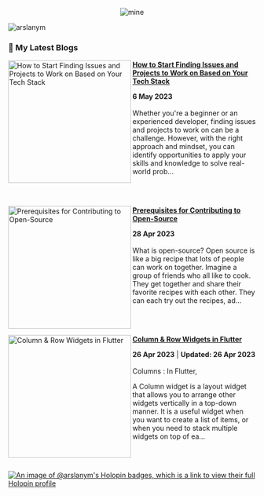 <div align="center">
  
![mine](https://user-images.githubusercontent.com/104521101/230166113-c0f96eb9-20ef-4d8f-824b-842ffea88b7f.png)
  
</div>
  
<p align="left"> <img src="https://komarev.com/ghpvc/?username=arslanym&label=Profile%20views&color=0e75b6&style=flat" alt="arslanym" /> </p>


### 📌 My Latest Blogs
<!-- HASHNODE_BLOG:START -->
<p align="left">
<a href="https://arsalanmalik.hashnode.dev//how-to-find-issues-on-github" title="How to Start Finding Issues and Projects to Work on Based on Your Tech Stack"><img src="https://cdn.hashnode.com/res/hashnode/image/upload/v1683363703444/20738f22-dca2-434d-9f73-12a309bd9b3c.png" alt="How to Start Finding Issues and Projects to Work on Based on Your Tech Stack" width="250px" align="left" /></a>
<a href="https://arsalanmalik.hashnode.dev//how-to-find-issues-on-github" title="How to Start Finding Issues and Projects to Work on Based on Your Tech Stack"><strong>How to Start Finding Issues and Projects to Work on Based on Your Tech Stack</strong></a>
<div><strong>6 May 2023</strong></div>
<br/> Whether you're a beginner or an experienced developer, finding issues and projects to work on can be a challenge. However, with the right approach and mindset, you can identify opportunities to apply your skills and knowledge to solve real-world prob... </p> <br/> <br/>
<p align="left">
<a href="https://arsalanmalik.hashnode.dev//prerequisites-for-contributing-to-open-source" title="Prerequisites for Contributing to Open-Source"><img src="https://cdn.hashnode.com/res/hashnode/image/upload/v1682693970675/ce815d0c-57ab-4e5f-9420-0d1d838b3956.png" alt="Prerequisites for Contributing to Open-Source" width="250px" align="left" /></a>
<a href="https://arsalanmalik.hashnode.dev//prerequisites-for-contributing-to-open-source" title="Prerequisites for Contributing to Open-Source"><strong>Prerequisites for Contributing to Open-Source</strong></a>
<div><strong>28 Apr 2023</strong></div>
<br/> What is open-source?
Open source is like a big recipe that lots of people can work on together. Imagine a group of friends who all like to cook. They get together and share their favorite recipes with each other. They can each try out the recipes, ad... </p> <br/> <br/>
<p align="left">
<a href="https://arsalanmalik.hashnode.dev//column-row-widgets-in-flutter" title="Column & Row Widgets in Flutter"><img src="https://cdn.hashnode.com/res/hashnode/image/upload/v1682523693278/152c3cd9-e191-4b3b-a965-e1fa6420a4b4.png" alt="Column & Row Widgets in Flutter" width="250px" align="left" /></a>
<a href="https://arsalanmalik.hashnode.dev//column-row-widgets-in-flutter" title="Column & Row Widgets in Flutter"><strong>Column & Row Widgets in Flutter</strong></a>
<div><strong>26 Apr 2023</strong> | <strong>Updated: 26 Apr 2023</strong></div>
<br/> Columns :
In Flutter,

A Column widget is a layout widget that allows you to arrange other widgets vertically in a top-down manner. It is a useful widget when you want to create a list of items, or when you need to stack multiple widgets on top of ea... </p> <br/> <br/>
<!-- HASHNODE_BLOG:END -->

[![An image of @arslanym's Holopin badges, which is a link to view their full Holopin profile](https://holopin.me/arslanym)](https://holopin.io/@arslanym)



